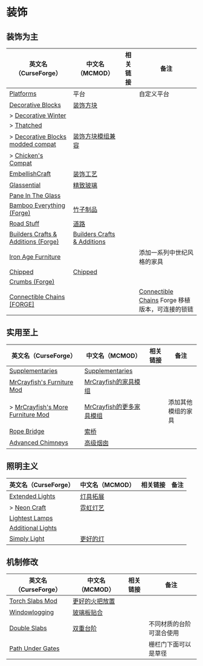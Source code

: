 # 装饰

## 装饰为主

| 英文名（CurseForge）                                                                                              | 中文名（MCMOD）                                                     | 相关链接 | 备注                                                                                                               |
| ----------------------------------------------------------------------------------------------------------------- | ------------------------------------------------------------------- | -------- | ------------------------------------------------------------------------------------------------------------------ |
| [Platforms](https://www.curseforge.com/minecraft/mc-mods/platforms)                                               | 平台                                                                |          | 自定义平台                                                                                                         |
| [Decorative Blocks](https://www.curseforge.com/minecraft/mc-mods/decorative-blocks)                               | [装饰方块](https://www.mcmod.cn/class/2900.html)                    |          |                                                                                                                    |
| > [Decorative Winter](https://www.curseforge.com/minecraft/mc-mods/decorative-winter)                             |                                                                     |          |                                                                                                                    |
| > [Thatched](https://www.curseforge.com/minecraft/mc-mods/thatched)                                               |                                                                     |          |                                                                                                                    |
| > [Decorative Blocks modded compat](https://www.curseforge.com/minecraft/mc-mods/decorative-blocks-modded-compat) | [装饰方块模组兼容](https://www.mcmod.cn/class/4993.html)            |          |                                                                                                                    |
| > [Chicken's Compat](https://www.curseforge.com/minecraft/mc-mods/chickens-compat)                                |                                                                     |          |                                                                                                                    |
| [EmbellishCraft](https://www.curseforge.com/minecraft/mc-mods/embellishcraft)                                     | [装饰工艺](https://www.mcmod.cn/class/3001.html)                    |          |                                                                                                                    |
| [Glassential](https://www.curseforge.com/minecraft/mc-mods/glassential)                                           | [精致玻璃](https://www.mcmod.cn/class/1769.html)                    |          |                                                                                                                    |
| [Pane In The Glass](https://www.curseforge.com/minecraft/mc-mods/pane-in-the-glass)                               |                                                                     |          |                                                                                                                    |
| [Bamboo Everything (Forge)](https://www.curseforge.com/minecraft/mc-mods/bamboo-everything-forge)                 | [竹子制品](https://www.mcmod.cn/class/1819.html)                    |          |                                                                                                                    |
| [Road Stuff](https://www.curseforge.com/minecraft/mc-mods/road-stuff)                                             | [道路](https://www.mcmod.cn/class/1418.html)                        |          |                                                                                                                    |
| [Builders Crafts & Additions (Forge)](https://www.curseforge.com/minecraft/mc-mods/buildersaddition)              | [Builders Crafts & Additions](https://www.mcmod.cn/class/3664.html) |          |                                                                                                                    |
| [Iron Age Furniture](https://www.curseforge.com/minecraft/mc-mods/ironagefurniture)                               |                                                                     |          | 添加一系列中世纪风格的家具                                                                                         |
| [Chipped](https://www.curseforge.com/minecraft/mc-mods/chipped)                                                   | [Chipped](https://www.mcmod.cn/class/4726.html)                     |          |                                                                                                                    |
| [Crumbs (Forge)](https://www.curseforge.com/minecraft/mc-mods/crumbs)                                             |                                                                     |          |                                                                                                                    |
| [Connectible Chains [FORGE]](https://www.curseforge.com/minecraft/mc-mods/connectible-chains-forge)               |                                                                     |          | [Connectible Chains](https://www.curseforge.com/minecraft/mc-mods/connectible-chains) Forge 移植版本，可连接的锁链 |

## 实用至上

| 英文名（CurseForge）                                                                                            | 中文名（MCMOD）                                                  | 相关链接 | 备注               |
| --------------------------------------------------------------------------------------------------------------- | ---------------------------------------------------------------- | -------- | ------------------ |
| [Supplementaries](https://www.curseforge.com/minecraft/mc-mods/supplementaries)                                 | [Supplementaries](https://www.mcmod.cn/class/3555.html)          |          |                    |
| [MrCrayfish's Furniture Mod](https://www.curseforge.com/minecraft/mc-mods/mrcrayfish-furniture-mod)             | [MrCrayfish的家具模组](https://www.mcmod.cn/class/263.html)      |          |                    |
| > [MrCrayfish's More Furniture Mod](https://www.curseforge.com/minecraft/mc-mods/mrcrayfish-more-furniture-mod) | [MrCrayfish的更多家具模组](https://www.mcmod.cn/class/4554.html) |          | 添加其他模组的家具 |
| [Rope Bridge](https://www.curseforge.com/minecraft/mc-mods/rope-bridge)                                         | [索桥](https://www.mcmod.cn/class/1609.html)                     |          |                    |
| [Advanced Chimneys](https://www.curseforge.com/minecraft/mc-mods/advanced-chimneys)                             | [高级烟囱](https://www.mcmod.cn/class/1437.html)                 |          |                    |

## 照明主义

| 英文名（CurseForge）                                                                | 中文名（MCMOD）                                  | 相关链接 | 备注 |
| ----------------------------------------------------------------------------------- | ------------------------------------------------ | -------- | ---- |
| [Extended Lights](https://www.curseforge.com/minecraft/mc-mods/extended-lights-mod) | [灯具拓展](https://www.mcmod.cn/class/2868.html) |          |      |
| > [Neon Craft](https://www.curseforge.com/minecraft/mc-mods/neon-craft-mod)         | [霓虹灯艺](https://www.mcmod.cn/class/2876.html) |          |      |
| [Lightest Lamps](https://www.curseforge.com/minecraft/mc-mods/lightest-lamps)       |                                                  |          |      |
| [Additional Lights](https://www.curseforge.com/minecraft/mc-mods/additional-lights) |                                                  |          |      |
| [Simply Light](https://www.curseforge.com/minecraft/mc-mods/simply-light)           | [更好的灯](https://www.mcmod.cn/class/2318.html) |          |      |

## 机制修改

| 英文名（CurseForge）                                                              | 中文名（MCMOD）                                        | 相关链接 | 备注                     |
| --------------------------------------------------------------------------------- | ------------------------------------------------------ | -------- | ------------------------ |
| [Torch Slabs Mod](https://www.curseforge.com/minecraft/mc-mods/torchslabs-mod)    | [更好的火把放置](https://www.mcmod.cn/class/2579.html) |          |                          |
| [Windowlogging](https://www.curseforge.com/minecraft/mc-mods/windowlogging)       | [玻璃板贴合](https://www.mcmod.cn/class/3354.html)     |          |                          |
| [Double Slabs](https://www.curseforge.com/minecraft/mc-mods/double-slabs)         | [双重台阶](https://www.mcmod.cn/class/3328.html)       |          | 不同材质的台阶可混合使用 |
| [Path Under Gates](https://www.curseforge.com/minecraft/mc-mods/path-under-gates) |                                                        |          | 栅栏门下面可以是草径     |
